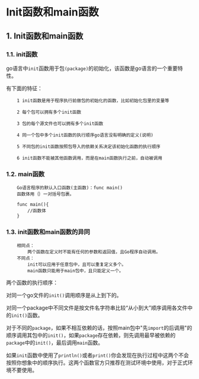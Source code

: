 # Init函数和main函数

## 1. Init函数和main函数 <a id="init&#x51FD;&#x6570;&#x548C;main&#x51FD;&#x6570;"></a>

### 1.1. init函数 <a id="init&#x51FD;&#x6570;"></a>

go语言中`init`函数用于包`(package)`的初始化，该函数是go语言的一个重要特性。

有下面的特征：

```text
    1 init函数是用于程序执行前做包的初始化的函数，比如初始化包里的变量等

    2 每个包可以拥有多个init函数

    3 包的每个源文件也可以拥有多个init函数

    4 同一个包中多个init函数的执行顺序go语言没有明确的定义(说明)

    5 不同包的init函数按照包导入的依赖关系决定该初始化函数的执行顺序

    6 init函数不能被其他函数调用，而是在main函数执行之前，自动被调用
```

### 1.2. main函数 <a id="main&#x51FD;&#x6570;"></a>

```text
    Go语言程序的默认入口函数(主函数)：func main()
    函数体用｛｝一对括号包裹。

    func main(){
        //函数体
    }
```

### 1.3. init函数和main函数的异同 <a id="init&#x51FD;&#x6570;&#x548C;main&#x51FD;&#x6570;&#x7684;&#x5F02;&#x540C;"></a>

```text
    相同点：
        两个函数在定义时不能有任何的参数和返回值，且Go程序自动调用。
    不同点：
        init可以应用于任意包中，且可以重复定义多个。
        main函数只能用于main包中，且只能定义一个。
```

两个函数的执行顺序：

对同一个go文件的`init()`调用顺序是从上到下的。

对同一个package中不同文件是按文件名字符串比较“从小到大”顺序调用各文件中的`init()`函数。

对于不同的`package`，如果不相互依赖的话，按照main包中"先`import`的后调用"的顺序调用其包中的`init()`，如果`package`存在依赖，则先调用最早被依赖的`package`中的`init()`，最后调用`main`函数。

如果`init`函数中使用了`println()`或者`print()`你会发现在执行过程中这两个不会按照你想象中的顺序执行。这两个函数官方只推荐在测试环境中使用，对于正式环境不要使用。

